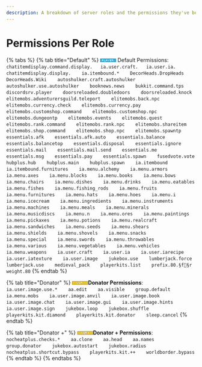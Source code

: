 ```yaml
---
description: A breakdown of server roles and the permissions they've been granted.
---
```


# Permissions Per Role

{% tabs %}
{% tab title="Default" %}
![](.gitbook/assets/player.png) Default Permissions:  
`chatitemdisplay.command.display.  
ia.user.craft.  
ia.user.ia.   
chatitemdisplay.display.   
ia.itembound.*   
DecorHeads.DropHeads   
DecorHeads.Wiki   
autoshulker.craft.autoshulker   
autoshulker.use.autoshulker   
booknews.news   
bukkit.command.tps   
discordsrv.player   
doorsreloaded.doubledoors   
doorsreloaded.knock   
elitemobs.adventurersguild.teleport   
elitemobs.back.npc   
elitemobs.currency.check   
elitemobs.currency.pay   
elitemobs.customshop.command   
elitemobs.customshop.npc   
elitemobs.dungeontp   
elitemobs.events   
elitemobs.quest   
elitemobs.rank.command   
elitemobs.rank.npc   
elitemobs.shareitem   
elitemobs.shop.command   
elitemobs.shop.npc   
elitemobs.spawntp   
essentials.afk   
essentials.afk.auto   
essentials.balance   
essentials.balancetop   
essentials.disposal   
essentials.ignore   
essentials.mail   
essentials.mail.send   
essentials.me   
essentials.msg   
essentials.pay   
essentials.spawn   
fusedvote.vote   
hubplus.hub   
hubplus.main   
hubplus.spawn   
ia.itembound   
ia.itembound.furnitures   
ia.menu.alchemy   
ia.menu.armors   
ia.menu.axes   
ia.menu.blocks   
ia.menu.books   
ia.menu.bows   
ia.menu.chairs   
ia.menu.dishes   
ia.menu.drinks   
ia.menu.eatables   
ia.menu.fishes   
ia.menu.fishing_rods   
ia.menu.fruits   
ia.menu.furnitures   
ia.menu.hats   
ia.menu.hoes   
ia.menu.i   
ia.menu.icecream   
ia.menu.ingredients   
ia.menu.instruments   
ia.menu.machines   
ia.menu.meals   
ia.menu.minerals   
ia.menu.musicdiscs   
ia.menu.n   
ia.menu.ores   
ia.menu.paintings   
ia.menu.pickaxes   
ia.menu.potions   
ia.menu.realcraft   
ia.menu.sandwiches   
ia.menu.seeds   
ia.menu.shears   
ia.menu.shields   
ia.menu.shovels   
ia.menu.snacks   
ia.menu.special   
ia.menu.swords   
ia.menu.throwables   
ia.menu.various   
ia.menu.vegetables   
ia.menu.vehicles   
ia.menu.weapons   
ia.user.craft   
ia.user.ia   
ia.user.iarecipe   
ia.user.iatexture   
ia.user.image   
jukebox.use   
lumberjack.force   
lumberjack.use   
medieval_pack   
playerkits.list   
prefix.80.§f§r   
weight.80`
{% endtab %}

{% tab title="Donator" %}
![](.gitbook/assets/vip.png)**Donator Permissions**:  
`ia.user.image.use.*   
aa.edit   
aa.visible   
group.default   
ia.menu.mobs   
ia.user.image.anvil   
ia.user.image.book   
ia.user.image.chat   
ia.user.image.gui   
ia.user.image.hints   
ia.user.image.sign   
jukebox.loop   
jukebox.shuffle   
playerkits.kit.diamond   
playerkits.kit.donator   
sleep.cancel` 
{% endtab %}

{% tab title="Donator +" %}
![](.gitbook/assets/vipplus.png)**Donator + Permissions**:  
`nocheatplus.checks.*   
aa.clone   
aa.head   
aa.names   
group.donator   
jukebox.autostart   
jukebox.radius   
nocheatplus.shortcut.bypass   
playerkits.kit.++   
worldborder.bypass`
{% endtab %}
{% endtabs %}

